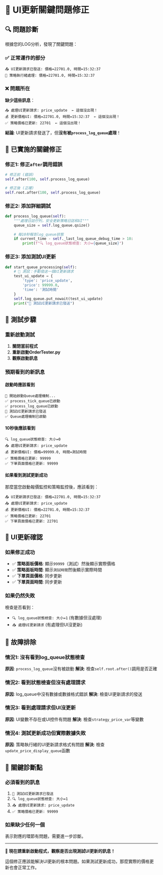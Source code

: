 # 🚨 UI更新關鍵問題修正

## 🔍 **問題診斷**

根據您的LOG分析，發現了關鍵問題：

### ✅ **正常運作的部分**
```
📤 UI更新請求已發送: 價格=22701.0, 時間=15:32:37
🎯 策略執行緒處理: 價格=22701.0, 時間=15:32:37
```

### ❌ **問題所在**
**缺少這些訊息**：
```
📥 處理UI更新請求: price_update  ← 這個沒出現！
💰 更新價格UI: 價格=22701.0, 時間=15:32:37  ← 這個沒出現！
✅ 策略價格已更新: 22701  ← 這個沒出現！
```

**結論**: UI更新請求發送了，但**沒有被`process_log_queue`處理**！

## 🔧 **已實施的關鍵修正**

### **修正1: 修正`after`調用錯誤**
```python
# 修正前 (錯誤)
self.after(100, self.process_log_queue)

# 修正後 (正確)
self.root.after(100, self.process_log_queue)
```

### **修正2: 添加詳細調試**
```python
def process_log_queue(self):
    """處理日誌佇列，安全更新策略日誌和UI"""
    queue_size = self.log_queue.qsize()
    
    # 每10秒報告log_queue狀態
    if current_time - self._last_log_queue_debug_time > 10:
        print(f"🔍 log_queue狀態檢查: 大小={queue_size}")
```

### **修正3: 添加測試UI更新**
```python
def start_queue_processing(self):
    # 🧪 測試：手動發送一個UI更新請求
    test_ui_update = {
        'type': 'price_update',
        'price': 99999.0,
        'time': '測試時間'
    }
    self.log_queue.put_nowait(test_ui_update)
    print("🧪 測試UI更新請求已發送")
```

## 🚀 **測試步驟**

### **重新啟動測試**
1. **關閉當前程式**
2. **重新啟動OrderTester.py**
3. **觀察啟動訊息**

### **預期看到的新訊息**

#### **啟動時應該看到**
```
🚀 開始啟動Queue處理機制...
✅ process_tick_queue已啟動
✅ process_log_queue已啟動
🧪 測試UI更新請求已發送
✅ Queue處理機制已啟動
```

#### **10秒後應該看到**
```
🔍 log_queue狀態檢查: 大小=0
📥 處理UI更新請求: price_update
💰 更新價格UI: 價格=99999.0, 時間=測試時間
✅ 策略價格已更新: 99999
✅ 下單頁面價格已更新: 99999
```

#### **如果看到測試更新成功**
那麼當您啟動報價監控和策略監控後，應該看到：
```
📤 UI更新請求已發送: 價格=22701.0, 時間=15:32:37
📥 處理UI更新請求: price_update
💰 更新價格UI: 價格=22701.0, 時間=15:32:37
✅ 策略價格已更新: 22701
✅ 下單頁面價格已更新: 22701
```

## 🎯 **UI更新確認**

### **如果修正成功**
- ✅ **策略面板價格**: 顯示`99999`（測試）然後顯示實際價格
- ✅ **策略面板時間**: 顯示`測試時間`然後顯示實際時間
- ✅ **下單頁面價格**: 同步更新
- ✅ **下單頁面時間**: 同步更新

### **如果仍然失敗**
檢查是否看到：
- `🔍 log_queue狀態檢查: 大小=1` (有數據但沒處理)
- `📥 處理UI更新請求` (有處理但UI沒更新)

## 📝 **故障排除**

### **情況1: 沒有看到log_queue狀態檢查**
**原因**: `process_log_queue`沒有被啟動
**解決**: 檢查`self.root.after()`調用是否正確

### **情況2: 看到狀態檢查但沒有處理請求**
**原因**: log_queue中沒有數據或數據格式錯誤
**解決**: 檢查UI更新請求的發送

### **情況3: 看到處理請求但UI沒更新**
**原因**: UI變數不存在或UI控件有問題
**解決**: 檢查`strategy_price_var`等變數

### **情況4: 測試更新成功但實際數據失敗**
**原因**: 策略執行緒的UI更新請求格式有問題
**解決**: 檢查`update_price_display_queue`函數

## 🎯 **關鍵診斷點**

### **必須看到的訊息**
1. `🧪 測試UI更新請求已發送`
2. `🔍 log_queue狀態檢查: 大小=1`
3. `📥 處理UI更新請求: price_update`
4. `✅ 策略價格已更新: 99999`

### **如果缺少任何一個**
表示對應的環節有問題，需要進一步診斷。

---

**🚀 現在請重新啟動程式，觀察是否出現測試UI更新的訊息！**

這個修正應該能解決UI更新的根本問題。如果測試更新成功，那麼實際的價格更新也會正常工作。
